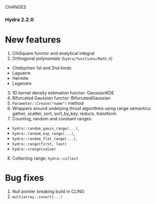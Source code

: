CHANGES


### Hydra 2.2.0

# New features

1. ChiSquare functor and analytical integral
2. Orthogonal polynomials (`hydra/functions/Math.h`)
  
  * Chebychev 1st and 2nd kinds 
  * Laguerre
  * Hermite
  * Legendre

3. 1D kernel density estimation functor: GaussianKDE 
4. Bifurcated Gaussian functor:  BifurcatedGaussian
5. `Parameter::Create("name")` method
6. Wrappers around undelying thrust algorithms using range semantics: gather, scatter, sort, sort_by_key, reduce, transform.
7. Counting, random and constant ranges:

  * `hydra::random_gauss_range(...)`,
  * `hydra::random_exp_range(...)`,
  * `hydra::random_flat_range(...)`,
  * `hydra::range(first, last)` 
  * `hydra::crange(value)`

8. Collecting range: `hydra::collect`

# Bug fixes

1. Null pointer breaking build in CLING
2. `multiarray::insert(...)`
